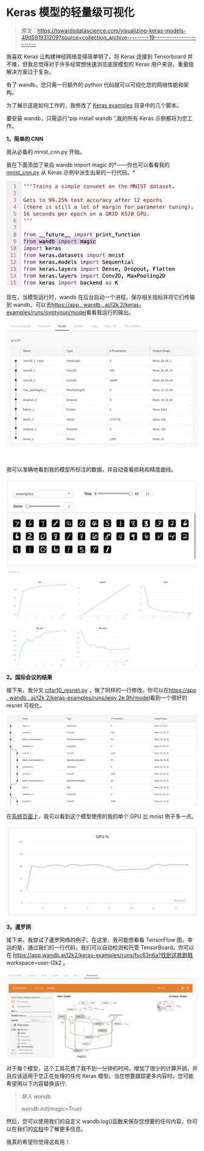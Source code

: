 # Keras 模型的轻量级可视化

> 原文：<https://towardsdatascience.com/visualizing-keras-models-49d591931209?source=collection_archive---------19----------------------->

我喜欢 Keras 让构建神经网络变得简单明了。将 Keras 连接到 Tensorboard 并不难，但我总觉得对于许多经常想快速浏览底层模型的 Keras 用户来说，重量级解决方案过于复杂。

有了 wandb，您只需一行额外的 python 代码就可以可视化您的网络性能和架构。

为了展示这是如何工作的，我修改了 [Keras examples](https://github.com/keras-team/keras) 目录中的几个脚本。

要安装 wandb，只需运行“pip install wandb ”,我的所有 Keras 示例都将为您工作。

**1。简单的 CNN** ‍

我从必备的 mnist_cnn.py 开始。

我在下面添加了来自 wandb import magic 的*——你也可以看看我的 [mnist_cnn.py](https://github.com/lukas/keras/blob/master/examples/mnist_cnn.py) 从 Keras 示例中派生出来的一行代码。*

![](img/c87b0a63d04c5b01c9ac116da3e28c4d.png)

现在，当模型运行时，wandb 在后台启动一个进程，保存相关指标并将它们传输到 wandb。可以去[https://app . wandb . ai/l2k 2/keras-examples/runs/ovptynun/model](https://app.wandb.ai/l2k2/keras-examples/runs/ovptynun/model)看看我运行的输出。

![](img/f9ba908cbc5d158d10a34124eaed1d62.png)

‍

我可以准确地看到我的模型所标注的数据，并自动查看损耗和精度曲线。

![](img/6096dcb67cab4d4be2979b31f0c5e8d8.png)![](img/41ab14bc0f246fddb577bb580fee87c5.png)

**2。‍国际会议的结果**

接下来，我分叉 [cifar10_resnet.py](https://github.com/lukas/keras/blob/master/examples/cifar10_resnet.py) ，做了同样的一行修改。你可以在[https://app . wandb . ai/l2k 2/keras-examples/runs/ieqy 2e 9h/model](https://app.wandb.ai/l2k2/keras-examples/runs/ieqy2e9h/model)看到一个很好的 resnet 可视化。

![](img/aea5ff10b4af207f594279d32f1328c4.png)

在[系统页面](https://app.wandb.ai/l2k2/keras-examples/runs/ieqy2e9h/system)上，我可以看到这个模型使用的我的单个 GPU 比 mnist 例子多一点。

![](img/fc1f2c361757abde6fea9d084a3976c9.png)

**3。暹罗网** ‍

接下来，我尝试了暹罗网络的例子。在这里，我可能想看看 TensorFlow 图，幸运的是，通过我们的一行代码，我们可以自动检测和托管 TensorBoard。你可以在 https://app.wandb.ai/l2k2/keras-examples/runs/fsc63n6a?找到这款跑鞋 workspace=user-l2k2 。

![](img/1579535c3973ce082bd9711c1f0550cc.png)

对于每个模型，这个工具花费了我不到一分钟的时间，增加了很少的计算开销，并且应该适用于您正在处理的任何 Keras 模型。当您想要跟踪更多内容时，您可能希望用以下内容替换该行:

> *导入 wandb*
> 
> *wandb.init(magic=True)*

然后，您可以使用我们的自定义 wandb.log()函数来保存您想要的任何内容。你可以在我们的[文档](http://docs.wandb.com/)中了解更多信息。

我真的希望你觉得这有用！
